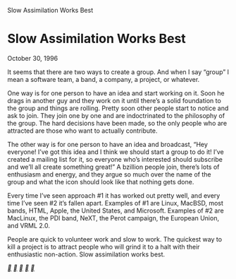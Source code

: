 Slow Assimilation Works Best

# Slow Assimilation Works Best

October 30, 1996

It seems that there are two ways to create a group. And when I say “group” I mean a software team, a band, a company, a project, or whatever.

One way is for one person to have an idea and start working on it. Soon he drags in another guy and they work on it until there’s a solid foundation to the group and things are rolling. Pretty soon other people start to notice and ask to join. They join one by one and are indoctrinated to the philosophy of the group. The hard decisions have been made, so the only people who are attracted are those who want to actually contribute.

The other way is for one person to have an idea and broadcast, “Hey everyone! I’ve got this idea and I think we should start a group to do it! I’ve created a mailing list for it, so everyone who’s interested should subscribe and we’ll all create something great!” A bzillion people join, there’s lots of enthusiasm and energy, and they argue so much over the name of the group and what the icon should look like that nothing gets done.

Every time I’ve seen approach #1 it has worked out pretty well, and every time I’ve seen #2 it’s fallen apart. Examples of #1 are Linux, MacBSD, most bands, HTML, Apple, the United States, and Microsoft. Examples of #2 are MacLinux, the PDI band, NeXT, the Perot campaign, the European Union, and VRML 2.0.

People are quick to volunteer work and slow to work. The quickest way to kill a project is to attract people who will grind it to a halt with their enthusiastic non-action. Slow assimilation works best.

 [**](https://www.teamten.com/lawrence/)  [**](https://www.teamten.com/lawrence/writings/plan05.htmlmailto:lk@teamten.com)  [**](https://www.linkedin.com/pub/lawrence-kesteloot/2/68a/7a3)  [**](https://twitter.com/lkesteloot)  [**](https://github.com/lkesteloot)